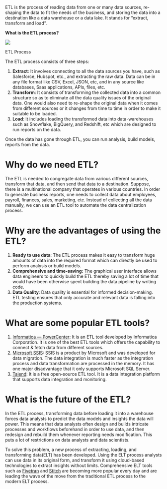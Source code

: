 ETL is the process of reading data from one or many data sources, re-shaping the data to fit the needs of the business, and storing the data into a destination like a data warehouse or a data lake. It stands for “extract, transform and load”.

**What is the ETL process?**

![](https://miro.medium.com/v2/resize:fit:700/0*U-aoWfOHL-ko0Yg9)

ETL Process

The ETL process consists of three steps:

1. **Extract**: It involves connecting to all the data sources you have, such as Salesforce, Hubspot, etc., and extracting the raw data. Data can be in any file format like CSV, Excel, JSON, etc, and in any source like databases, Saas applications, APIs, files, etc.
2. **Transform**: It consists of transforming the collected data into a common structure so as to eliminate all the data quality issues of the original data. One would also need to re-shape the original data when it comes from different sources or it changes from time to time in order to make it suitable to be loaded.
3. **Load**: It includes loading the transformed data into data-warehouses such as Snowflake, BigQuery, and Redshift, etc which are designed to run reports on the data.

Once the data has gone through ETL, you can run analysis, build models, reports from the data.

# Why do we need ETL?

The ETL is needed to congregate data from various different sources, transform that data, and then send that data to a destination. Suppose, there is a multinational company that operates in various countries. In order to generate business reports, one needs to collect data about employees, payroll, finances, sales, marketing, etc. Instead of collecting all the data manually, we can use an ETL tool to automate the data centralization process.

# Why are the advantages of using the ETL?

1. **Ready to use data**: The ETL process makes it easy to transform huge amounts of data into the required format which can directly be used to perform analysis or build models.
2. **Comprehensive and time-saving:** The graphical user interface allows data engineers to quickly build the ETL thereby saving a lot of time that would have been otherwise spent building the data pipeline by writing code.
3. **Data Quality**: Data quality is essential for informed decision-making. ETL testing ensures that only accurate and relevant data is falling into the production systems.

# What are some popular ETL tools?

1. [Informatica — PowerCenter](https://www.informatica.com/): It is an ETL tool developed by Informatica Corporation. It is one of the best ETL tools which offers the capability to connect & fetch data from different sources.
2. [Microsoft SSIS](https://docs.microsoft.com/en-us/sql/integration-services/sql-server-integration-services?view=sql-server-ver15): SSIS is a product by Microsoft and was developed for data migration. The data integration is much faster as the integration process and data transformation are processed in the memory. It has one major disadvantage that it only supports Microsoft SQL Server.
3. [Talend](https://www.talend.com/): It is a free open-source ETL tool. It is a data integration platform that supports data integration and monitoring.

# What is the future of the ETL?

In the ETL process, transforming data before loading it into a warehouse forces data analysts to predict the data models and insights the data will power. This means that data analysts often design and builds intricate processes and workflows beforehand in order to use data, and then redesign and rebuild them whenever reporting needs modification. This puts a lot of restrictions on data analysts and data scientists.

To solve this problem, a new process of extracting, loading, and transforming data(ELT) has been developed. Using the ELT process analysts can use data in its original form, and transform it using cloud-based technologies to extract insights without limits. Comprehensive ELT tools such as [Fivetran](https://fivetran.com/) and [Stitch](https://www.stitchdata.com/) are becoming more popular every day and are leading the wave of the move from the traditional ETL process to the modern ELT process.